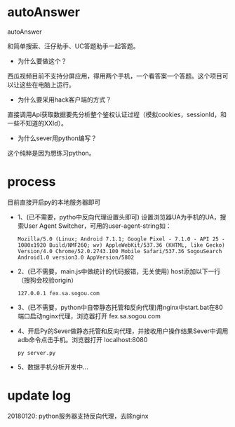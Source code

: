 # autoAnswer
autoAnswer

和简单搜索、汪仔助手、UC答题助手一起答题。

- 为什么要做这个？

西瓜视频目前不支持分屏应用，得用两个手机，一个看答案一个答题。这个项目可以让这些在电脑上运行。

- 为什么要采用hack客户端的方式？

直接调用Api获取数据要先分析整个鉴权认证过程（模拟cookies，sessionId，和一些不知道的XXId）。

- 为什么sever用python编写？

这个纯粹是因为想练习python。


# process

目前直接开启py的本地服务器即可

+ 1、(已不需要，pytho中反向代理设置头即可) 设置浏览器UA为手机的UA，搜索User Agent Switcher，可用的user-agent-string如：
  
  `Mozilla/5.0 (Linux; Android 7.1.1; Google Pixel - 7.1.0 - API 25 - 1080x1920 Build/NMF26Q; wv) AppleWebKit/537.36 (KHTML, like Gecko) Version/4.0 Chrome/52.0.2743.100 Mobile Safari/537.36 SogouSearch Android1.0 version3.0 AppVersion/5802`

+ 2、(已不需要，main.js中做统计的代码报错，无关使用) host添加以下一行（搜狗会校验origin）

  `127.0.0.1 fex.sa.sogou.com`

+ 3、(已不需要，python中自带静态托管和反向代理)用nginx中start.bat在80端口启动nginx代理，浏览器打开 fex.sa.sogou.com

+ 4、开启Py的Sever做静态托管和反向代理，并接收用户操作结果Sever中调用adb命令点击手机。浏览器打开 localhost:8080

  `py server.py`

+ 5、数据手机分析开发中...

# update log

20180120: python服务器支持反向代理，去除nginx